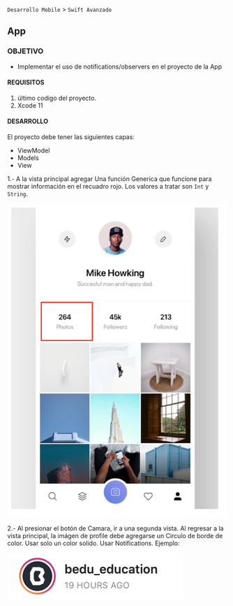 `Desarrollo Mobile` > `Swift Avanzado`


## App

### OBJETIVO

- Implementar el uso de notifications/observers en el proyecto de la App

#### REQUISITOS

1. último codigo del proyecto.
2. Xcode 11

#### DESARROLLO

El proyecto debe tener las siguientes capas:

- ViewModel
- Models
- View

1.- A la vista principal agregar Una función Generica que funcione para mostrar información en el recuadro rojo. Los valores a tratar son `Int` y `String`.

![](1.png)

2.- Al presionar el botón de Camara, ir a una segunda vista. Al regresar a la vista principal, la imágen de profile debe agregarse un Circulo de borde de color. Usar solo un color solido. Usar Notifications. Ejemplo:

![](0.png)

